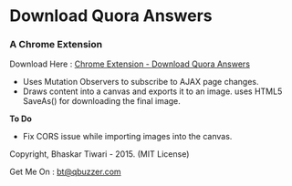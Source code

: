 # Download Quora Answers
### A Chrome Extension

Download Here : [Chrome Extension - Download Quora Answers](https://chrome.google.com/webstore/detail/download-quora-answers/khjlafdojnmojlhmblaboageeibmeloo)
* Uses Mutation Observers to subscribe to AJAX page changes.
* Draws content into a canvas and exports it to an image. uses HTML5 SaveAs() for downloading the final image.

**To Do**

* Fix CORS issue while importing images into the canvas.


Copyright, Bhaskar Tiwari - 2015. (MIT License)

Get Me On : [bt@qbuzzer.com](mailto:bt@qbuzzer.com)